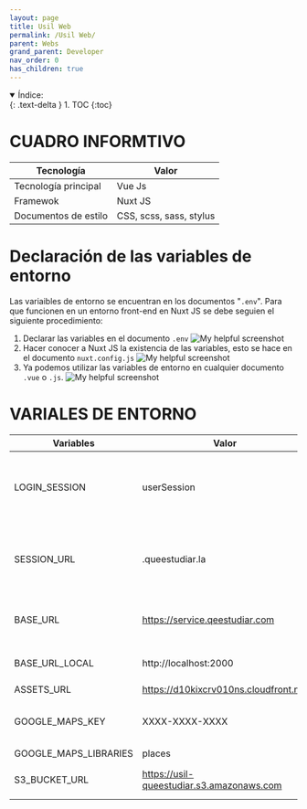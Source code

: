 ```yaml
---
layout: page
title: Usil Web
permalink: /Usil Web/
parent: Webs
grand_parent: Developer
nav_order: 0
has_children: true
---
```


<details open markdown="block">
  <summary>
    Índice:
  </summary>
  {: .text-delta }
1. TOC
{:toc}
</details>

# CUADRO INFORMTIVO

| Tecnología      | Valor |
| ----------- | ----------- |
| Tecnología principal      | Vue Js       |
| Framewok   | Nuxt JS        |
| Documentos de estilo | CSS, scss, sass, stylus |

# Declaración de las variables de entorno
Las variaibles de entorno se encuentran en los documentos "`.env`". Para que funcionen en un entorno front-end en Nuxt JS se debe seguien el siguiente procedimiento:
  1. Declarar las variables en el documento `.env`
    ![My helpful screenshot](https://cdn.discordapp.com/attachments/955522800918085684/1013780078934642708/unknown.png)
  1. Hacer conocer a Nuxt JS la existencia de las variables, esto se hace en el documento `nuxt.config.js`
    ![My helpful screenshot](https://cdn.discordapp.com/attachments/955522800918085684/1013781170686791701/unknown.png)
  1. Ya podemos utilizar las variables de entorno en cualquier documento `.vue` o `.js`.
    ![My helpful screenshot](https://cdn.discordapp.com/attachments/955522800918085684/1013781700922327150/unknown.png)

# VARIALES DE ENTORNO

| Variables                   | Valor                                 | Descripción |
| -----------                 | -----------                           | ----------- |
| LOGIN_SESSION                | userSession                           | Nombre de la variable de sesión almacenada como cookie |
| SESSION_URL                  | .queestudiar.la                       | Nombre del dominio donde se guardará la sesión iniciada. |
| BASE_URL                     | https://service.qeestudiar.com        | Link del servicio a consumir en esta web |
| BASE_URL_LOCAL                | http://localhost:2000                 | Link en ambiente local |
| ASSETS_URL                   | https://d10kixcrv010ns.cloudfront.net | -- |
| GOOGLE_MAPS_KEY                   | XXXX-XXXX-XXXX | Key del servicio de google maps |
| GOOGLE_MAPS_LIBRARIES                   | places | -- |
| S3_BUCKET_URL                   | https://usil-queestudiar.s3.amazonaws.com | url del bucket de s3 |

